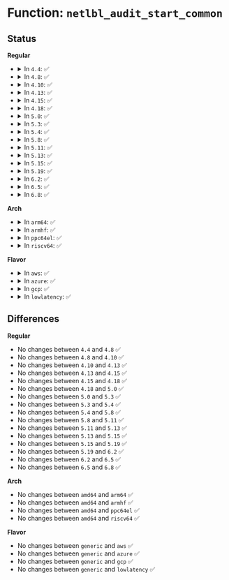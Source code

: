 # Function: <code>netlbl_audit_start_common</code>

## Status
<b>Regular</b>
<ul>
<li>
<details>
<summary>In <code>4.4</code>: ✅</summary>

```c
struct audit_buffer *netlbl_audit_start_common(int type, struct netlbl_audit *audit_info);
```

**Collision:** Unique Global

**Inline:** No

**Transformation:** False

**Instances:**

```
In net/netlabel/netlabel_user.c (ffffffff8180b280)
Location: net/netlabel/netlabel_user.c:92
Inline: False
Direct callers:
  - net/netlabel/netlabel_kapi.c:netlbl_audit_start
  - net/netlabel/netlabel_domainhash.c:netlbl_domhsh_audit_add
  - net/netlabel/netlabel_domainhash.c:netlbl_domhsh_remove_entry
  - net/netlabel/netlabel_unlabeled.c:netlbl_unlabel_acceptflg_set
  - net/netlabel/netlabel_unlabeled.c:netlbl_unlhsh_add
  - net/netlabel/netlabel_unlabeled.c:netlbl_unlhsh_remove
  - net/netlabel/netlabel_unlabeled.c:netlbl_unlhsh_remove
  - net/netlabel/netlabel_unlabeled.c:netlbl_unlhsh_remove
  - net/netlabel/netlabel_unlabeled.c:netlbl_unlhsh_remove
```
**Symbols:**

```
ffffffff8180b280-ffffffff8180b364: netlbl_audit_start_common (STB_GLOBAL)
```
</details>
</li>
<li>
<details>
<summary>In <code>4.8</code>: ✅</summary>

```c
struct audit_buffer *netlbl_audit_start_common(int type, struct netlbl_audit *audit_info);
```

**Collision:** Unique Global

**Inline:** No

**Transformation:** False

**Instances:**

```
In net/netlabel/netlabel_user.c (ffffffff8187cdb0)
Location: net/netlabel/netlabel_user.c:97
Inline: False
Direct callers:
  - net/netlabel/netlabel_kapi.c:netlbl_audit_start
  - net/netlabel/netlabel_domainhash.c:netlbl_domhsh_remove_entry
  - net/netlabel/netlabel_domainhash.c:netlbl_domhsh_audit_add
  - net/netlabel/netlabel_unlabeled.c:netlbl_unlabel_acceptflg_set
  - net/netlabel/netlabel_unlabeled.c:netlbl_unlhsh_remove
  - net/netlabel/netlabel_unlabeled.c:netlbl_unlhsh_remove
  - net/netlabel/netlabel_unlabeled.c:netlbl_unlhsh_remove
  - net/netlabel/netlabel_unlabeled.c:netlbl_unlhsh_remove
  - net/netlabel/netlabel_unlabeled.c:netlbl_unlhsh_add
```
**Symbols:**

```
ffffffff8187cdb0-ffffffff8187ce94: netlbl_audit_start_common (STB_GLOBAL)
```
</details>
</li>
<li>
<details>
<summary>In <code>4.10</code>: ✅</summary>

```c
struct audit_buffer *netlbl_audit_start_common(int type, struct netlbl_audit *audit_info);
```

**Collision:** Unique Global

**Inline:** No

**Transformation:** False

**Instances:**

```
In net/netlabel/netlabel_user.c (ffffffff818b1660)
Location: net/netlabel/netlabel_user.c:97
Inline: False
Direct callers:
  - net/netlabel/netlabel_kapi.c:netlbl_audit_start
  - net/netlabel/netlabel_domainhash.c:netlbl_domhsh_remove_entry
  - net/netlabel/netlabel_domainhash.c:netlbl_domhsh_audit_add
  - net/netlabel/netlabel_unlabeled.c:netlbl_unlabel_acceptflg_set
  - net/netlabel/netlabel_unlabeled.c:netlbl_unlhsh_remove
  - net/netlabel/netlabel_unlabeled.c:netlbl_unlhsh_remove
  - net/netlabel/netlabel_unlabeled.c:netlbl_unlhsh_remove
  - net/netlabel/netlabel_unlabeled.c:netlbl_unlhsh_remove
  - net/netlabel/netlabel_unlabeled.c:netlbl_unlhsh_add
```
**Symbols:**

```
ffffffff818b1660-ffffffff818b1744: netlbl_audit_start_common (STB_GLOBAL)
```
</details>
</li>
<li>
<details>
<summary>In <code>4.13</code>: ✅</summary>

```c
struct audit_buffer *netlbl_audit_start_common(int type, struct netlbl_audit *audit_info);
```

**Collision:** Unique Global

**Inline:** No

**Transformation:** False

**Instances:**

```
In net/netlabel/netlabel_user.c (ffffffff818d8010)
Location: net/netlabel/netlabel_user.c:97
Inline: False
Direct callers:
  - net/netlabel/netlabel_kapi.c:netlbl_audit_start
  - net/netlabel/netlabel_domainhash.c:netlbl_domhsh_remove_entry
  - net/netlabel/netlabel_domainhash.c:netlbl_domhsh_audit_add
  - net/netlabel/netlabel_unlabeled.c:netlbl_unlabel_acceptflg_set
  - net/netlabel/netlabel_unlabeled.c:netlbl_unlhsh_remove
  - net/netlabel/netlabel_unlabeled.c:netlbl_unlhsh_remove
  - net/netlabel/netlabel_unlabeled.c:netlbl_unlhsh_remove
  - net/netlabel/netlabel_unlabeled.c:netlbl_unlhsh_remove
  - net/netlabel/netlabel_unlabeled.c:netlbl_unlhsh_add
```
**Symbols:**

```
ffffffff818d8010-ffffffff818d80f4: netlbl_audit_start_common (STB_GLOBAL)
```
</details>
</li>
<li>
<details>
<summary>In <code>4.15</code>: ✅</summary>

```c
struct audit_buffer *netlbl_audit_start_common(int type, struct netlbl_audit *audit_info);
```

**Collision:** Unique Global

**Inline:** No

**Transformation:** False

**Instances:**

```
In net/netlabel/netlabel_user.c (ffffffff8195dc00)
Location: net/netlabel/netlabel_user.c:97
Inline: False
Direct callers:
  - net/netlabel/netlabel_kapi.c:netlbl_audit_start
  - net/netlabel/netlabel_domainhash.c:netlbl_domhsh_remove_entry
  - net/netlabel/netlabel_domainhash.c:netlbl_domhsh_audit_add
  - net/netlabel/netlabel_unlabeled.c:netlbl_unlabel_acceptflg_set
  - net/netlabel/netlabel_unlabeled.c:netlbl_unlhsh_remove
  - net/netlabel/netlabel_unlabeled.c:netlbl_unlhsh_remove
  - net/netlabel/netlabel_unlabeled.c:netlbl_unlhsh_remove
  - net/netlabel/netlabel_unlabeled.c:netlbl_unlhsh_remove
  - net/netlabel/netlabel_unlabeled.c:netlbl_unlhsh_add
```
**Symbols:**

```
ffffffff8195dc00-ffffffff8195dce4: netlbl_audit_start_common (STB_GLOBAL)
```
</details>
</li>
<li>
<details>
<summary>In <code>4.18</code>: ✅</summary>

```c
struct audit_buffer *netlbl_audit_start_common(int type, struct netlbl_audit *audit_info);
```

**Collision:** Unique Global

**Inline:** No

**Transformation:** False

**Instances:**

```
In net/netlabel/netlabel_user.c (ffffffff819b7410)
Location: net/netlabel/netlabel_user.c:97
Inline: False
Direct callers:
  - net/netlabel/netlabel_kapi.c:netlbl_audit_start
  - net/netlabel/netlabel_domainhash.c:netlbl_domhsh_remove_entry
  - net/netlabel/netlabel_domainhash.c:netlbl_domhsh_audit_add
  - net/netlabel/netlabel_unlabeled.c:netlbl_unlabel_acceptflg_set
  - net/netlabel/netlabel_unlabeled.c:netlbl_unlhsh_remove
  - net/netlabel/netlabel_unlabeled.c:netlbl_unlhsh_remove
  - net/netlabel/netlabel_unlabeled.c:netlbl_unlhsh_remove
  - net/netlabel/netlabel_unlabeled.c:netlbl_unlhsh_remove
  - net/netlabel/netlabel_unlabeled.c:netlbl_unlhsh_add
```
**Symbols:**

```
ffffffff819b7410-ffffffff819b74ec: netlbl_audit_start_common (STB_GLOBAL)
```
</details>
</li>
<li>
<details>
<summary>In <code>5.0</code>: ✅</summary>

```c
struct audit_buffer *netlbl_audit_start_common(int type, struct netlbl_audit *audit_info);
```

**Collision:** Unique Global

**Inline:** No

**Transformation:** False

**Instances:**

```
In net/netlabel/netlabel_user.c (ffffffff819ee6d0)
Location: net/netlabel/netlabel_user.c:97
Inline: False
Direct callers:
  - net/netlabel/netlabel_kapi.c:netlbl_audit_start
  - net/netlabel/netlabel_domainhash.c:netlbl_domhsh_remove_entry
  - net/netlabel/netlabel_domainhash.c:netlbl_domhsh_audit_add
  - net/netlabel/netlabel_unlabeled.c:netlbl_unlabel_acceptflg_set
  - net/netlabel/netlabel_unlabeled.c:netlbl_unlhsh_remove
  - net/netlabel/netlabel_unlabeled.c:netlbl_unlhsh_remove
  - net/netlabel/netlabel_unlabeled.c:netlbl_unlhsh_remove
  - net/netlabel/netlabel_unlabeled.c:netlbl_unlhsh_remove
  - net/netlabel/netlabel_unlabeled.c:netlbl_unlhsh_add
```
**Symbols:**

```
ffffffff819ee6d0-ffffffff819ee7ac: netlbl_audit_start_common (STB_GLOBAL)
```
</details>
</li>
<li>
<details>
<summary>In <code>5.3</code>: ✅</summary>

```c
struct audit_buffer *netlbl_audit_start_common(int type, struct netlbl_audit *audit_info);
```

**Collision:** Unique Global

**Inline:** No

**Transformation:** False

**Instances:**

```
In net/netlabel/netlabel_user.c (ffffffff81a5d910)
Location: net/netlabel/netlabel_user.c:83
Inline: False
Direct callers:
  - net/netlabel/netlabel_kapi.c:netlbl_audit_start
  - net/netlabel/netlabel_domainhash.c:netlbl_domhsh_remove_entry
  - net/netlabel/netlabel_domainhash.c:netlbl_domhsh_audit_add
  - net/netlabel/netlabel_unlabeled.c:netlbl_unlabel_acceptflg_set
  - net/netlabel/netlabel_unlabeled.c:netlbl_unlhsh_remove
  - net/netlabel/netlabel_unlabeled.c:netlbl_unlhsh_remove
  - net/netlabel/netlabel_unlabeled.c:netlbl_unlhsh_remove
  - net/netlabel/netlabel_unlabeled.c:netlbl_unlhsh_remove
  - net/netlabel/netlabel_unlabeled.c:netlbl_unlhsh_add
```
**Symbols:**

```
ffffffff81a5d910-ffffffff81a5d9e8: netlbl_audit_start_common (STB_GLOBAL)
```
</details>
</li>
<li>
<details>
<summary>In <code>5.4</code>: ✅</summary>

```c
struct audit_buffer *netlbl_audit_start_common(int type, struct netlbl_audit *audit_info);
```

**Collision:** Unique Global

**Inline:** No

**Transformation:** False

**Instances:**

```
In net/netlabel/netlabel_user.c (ffffffff81a94540)
Location: net/netlabel/netlabel_user.c:83
Inline: False
Direct callers:
  - net/netlabel/netlabel_kapi.c:netlbl_audit_start
  - net/netlabel/netlabel_domainhash.c:netlbl_domhsh_remove_entry
  - net/netlabel/netlabel_domainhash.c:netlbl_domhsh_audit_add
  - net/netlabel/netlabel_unlabeled.c:netlbl_unlabel_acceptflg_set
  - net/netlabel/netlabel_unlabeled.c:netlbl_unlhsh_remove
  - net/netlabel/netlabel_unlabeled.c:netlbl_unlhsh_remove
  - net/netlabel/netlabel_unlabeled.c:netlbl_unlhsh_remove
  - net/netlabel/netlabel_unlabeled.c:netlbl_unlhsh_remove
  - net/netlabel/netlabel_unlabeled.c:netlbl_unlhsh_add
```
**Symbols:**

```
ffffffff81a94540-ffffffff81a94618: netlbl_audit_start_common (STB_GLOBAL)
```
</details>
</li>
<li>
<details>
<summary>In <code>5.8</code>: ✅</summary>

```c
struct audit_buffer *netlbl_audit_start_common(int type, struct netlbl_audit *audit_info);
```

**Collision:** Unique Global

**Inline:** No

**Transformation:** False

**Instances:**

```
In net/netlabel/netlabel_user.c (ffffffff81b8fb20)
Location: net/netlabel/netlabel_user.c:83
Inline: False
Direct callers:
  - net/netlabel/netlabel_kapi.c:netlbl_audit_start
  - net/netlabel/netlabel_domainhash.c:netlbl_domhsh_remove_entry
  - net/netlabel/netlabel_domainhash.c:netlbl_domhsh_audit_add
  - net/netlabel/netlabel_unlabeled.c:netlbl_unlabel_accept
  - net/netlabel/netlabel_unlabeled.c:netlbl_unlhsh_remove_addr6
  - net/netlabel/netlabel_unlabeled.c:netlbl_unlhsh_remove_addr6
  - net/netlabel/netlabel_unlabeled.c:netlbl_unlhsh_remove_addr4
  - net/netlabel/netlabel_unlabeled.c:netlbl_unlhsh_remove_addr4
  - net/netlabel/netlabel_unlabeled.c:netlbl_unlhsh_add
```
**Symbols:**

```
ffffffff81b8fb20-ffffffff81b8fbbd: netlbl_audit_start_common (STB_GLOBAL)
```
</details>
</li>
<li>
<details>
<summary>In <code>5.11</code>: ✅</summary>

```c
struct audit_buffer *netlbl_audit_start_common(int type, struct netlbl_audit *audit_info);
```

**Collision:** Unique Global

**Inline:** No

**Transformation:** False

**Instances:**

```
In net/netlabel/netlabel_user.c (ffffffff81b9f760)
Location: net/netlabel/netlabel_user.c:83
Inline: False
Direct callers:
  - net/netlabel/netlabel_kapi.c:netlbl_audit_start
  - net/netlabel/netlabel_domainhash.c:netlbl_domhsh_remove_entry
  - net/netlabel/netlabel_domainhash.c:netlbl_domhsh_audit_add
  - net/netlabel/netlabel_unlabeled.c:netlbl_unlabel_accept
  - net/netlabel/netlabel_unlabeled.c:netlbl_unlhsh_remove_addr6
  - net/netlabel/netlabel_unlabeled.c:netlbl_unlhsh_remove_addr6
  - net/netlabel/netlabel_unlabeled.c:netlbl_unlhsh_remove_addr4
  - net/netlabel/netlabel_unlabeled.c:netlbl_unlhsh_remove_addr4
  - net/netlabel/netlabel_unlabeled.c:netlbl_unlhsh_add
```
**Symbols:**

```
ffffffff81b9f760-ffffffff81b9f7fd: netlbl_audit_start_common (STB_GLOBAL)
```
</details>
</li>
<li>
<details>
<summary>In <code>5.13</code>: ✅</summary>

```c
struct audit_buffer *netlbl_audit_start_common(int type, struct netlbl_audit *audit_info);
```

**Collision:** Unique Global

**Inline:** No

**Transformation:** False

**Instances:**

```
In net/netlabel/netlabel_user.c (ffffffff81b8e830)
Location: net/netlabel/netlabel_user.c:83
Inline: False
Direct callers:
  - net/netlabel/netlabel_kapi.c:netlbl_audit_start
  - net/netlabel/netlabel_domainhash.c:netlbl_domhsh_remove_entry
  - net/netlabel/netlabel_domainhash.c:netlbl_domhsh_audit_add
  - net/netlabel/netlabel_unlabeled.c:netlbl_unlabel_accept
  - net/netlabel/netlabel_unlabeled.c:netlbl_unlhsh_remove
  - net/netlabel/netlabel_unlabeled.c:netlbl_unlhsh_remove
  - net/netlabel/netlabel_unlabeled.c:netlbl_unlhsh_remove
  - net/netlabel/netlabel_unlabeled.c:netlbl_unlhsh_remove
  - net/netlabel/netlabel_unlabeled.c:netlbl_unlhsh_add
```
**Symbols:**

```
ffffffff81b8e830-ffffffff81b8e8cd: netlbl_audit_start_common (STB_GLOBAL)
```
</details>
</li>
<li>
<details>
<summary>In <code>5.15</code>: ✅</summary>

```c
struct audit_buffer *netlbl_audit_start_common(int type, struct netlbl_audit *audit_info);
```

**Collision:** Unique Global

**Inline:** No

**Transformation:** False

**Instances:**

```
In net/netlabel/netlabel_user.c (ffffffff81c5adc0)
Location: net/netlabel/netlabel_user.c:83
Inline: False
Direct callers:
  - net/netlabel/netlabel_kapi.c:netlbl_audit_start
  - net/netlabel/netlabel_domainhash.c:netlbl_domhsh_remove_entry
  - net/netlabel/netlabel_domainhash.c:netlbl_domhsh_audit_add
  - net/netlabel/netlabel_unlabeled.c:netlbl_unlabel_accept
  - net/netlabel/netlabel_unlabeled.c:netlbl_unlhsh_remove
  - net/netlabel/netlabel_unlabeled.c:netlbl_unlhsh_remove
  - net/netlabel/netlabel_unlabeled.c:netlbl_unlhsh_remove
  - net/netlabel/netlabel_unlabeled.c:netlbl_unlhsh_remove
  - net/netlabel/netlabel_unlabeled.c:netlbl_unlhsh_add
```
**Symbols:**

```
ffffffff81c5adc0-ffffffff81c5ae5d: netlbl_audit_start_common (STB_GLOBAL)
```
</details>
</li>
<li>
<details>
<summary>In <code>5.19</code>: ✅</summary>

```c
struct audit_buffer *netlbl_audit_start_common(int type, struct netlbl_audit *audit_info);
```

**Collision:** Unique Global

**Inline:** No

**Transformation:** False

**Instances:**

```
In net/netlabel/netlabel_user.c (ffffffff81dfc8d0)
Location: net/netlabel/netlabel_user.c:83
Inline: False
Direct callers:
  - net/netlabel/netlabel_kapi.c:netlbl_audit_start
  - net/netlabel/netlabel_domainhash.c:netlbl_domhsh_remove_entry
  - net/netlabel/netlabel_domainhash.c:netlbl_domhsh_audit_add
  - net/netlabel/netlabel_unlabeled.c:netlbl_unlabel_accept
  - net/netlabel/netlabel_unlabeled.c:netlbl_unlhsh_remove
  - net/netlabel/netlabel_unlabeled.c:netlbl_unlhsh_remove
  - net/netlabel/netlabel_unlabeled.c:netlbl_unlhsh_remove
  - net/netlabel/netlabel_unlabeled.c:netlbl_unlhsh_remove
  - net/netlabel/netlabel_unlabeled.c:netlbl_unlhsh_add
```
**Symbols:**

```
ffffffff81dfc8d0-ffffffff81dfc972: netlbl_audit_start_common (STB_GLOBAL)
```
</details>
</li>
<li>
<details>
<summary>In <code>6.2</code>: ✅</summary>

```c
struct audit_buffer *netlbl_audit_start_common(int type, struct netlbl_audit *audit_info);
```

**Collision:** Unique Global

**Inline:** No

**Transformation:** False

**Instances:**

```
In net/netlabel/netlabel_user.c (ffffffff81fd12d0)
Location: net/netlabel/netlabel_user.c:83
Inline: False
Direct callers:
  - net/netlabel/netlabel_kapi.c:netlbl_audit_start
  - net/netlabel/netlabel_domainhash.c:netlbl_domhsh_remove_entry
  - net/netlabel/netlabel_domainhash.c:netlbl_domhsh_audit_add
  - net/netlabel/netlabel_unlabeled.c:netlbl_unlabel_defconf
  - net/netlabel/netlabel_unlabeled.c:netlbl_unlabel_accept
  - net/netlabel/netlabel_unlabeled.c:netlbl_unlhsh_remove
  - net/netlabel/netlabel_unlabeled.c:netlbl_unlhsh_remove
  - net/netlabel/netlabel_unlabeled.c:netlbl_unlhsh_remove
  - net/netlabel/netlabel_unlabeled.c:netlbl_unlhsh_remove
  - net/netlabel/netlabel_unlabeled.c:netlbl_unlhsh_add
```
**Symbols:**

```
ffffffff81fd12d0-ffffffff81fd1372: netlbl_audit_start_common (STB_GLOBAL)
```
</details>
</li>
<li>
<details>
<summary>In <code>6.5</code>: ✅</summary>

```c
struct audit_buffer *netlbl_audit_start_common(int type, struct netlbl_audit *audit_info);
```

**Collision:** Unique Global

**Inline:** No

**Transformation:** False

**Instances:**

```
In net/netlabel/netlabel_user.c (ffffffff8204cee0)
Location: net/netlabel/netlabel_user.c:83
Inline: False
Direct callers:
  - net/netlabel/netlabel_kapi.c:netlbl_audit_start
  - net/netlabel/netlabel_domainhash.c:netlbl_domhsh_remove_entry
  - net/netlabel/netlabel_domainhash.c:netlbl_domhsh_audit_add
  - net/netlabel/netlabel_unlabeled.c:netlbl_unlabel_defconf
  - net/netlabel/netlabel_unlabeled.c:netlbl_unlabel_accept
  - net/netlabel/netlabel_unlabeled.c:netlbl_unlhsh_remove
  - net/netlabel/netlabel_unlabeled.c:netlbl_unlhsh_remove
  - net/netlabel/netlabel_unlabeled.c:netlbl_unlhsh_remove
  - net/netlabel/netlabel_unlabeled.c:netlbl_unlhsh_remove
  - net/netlabel/netlabel_unlabeled.c:netlbl_unlhsh_add
```
**Symbols:**

```
ffffffff8204cee0-ffffffff8204cf6c: netlbl_audit_start_common (STB_GLOBAL)
```
</details>
</li>
<li>
<details>
<summary>In <code>6.8</code>: ✅</summary>

```c
struct audit_buffer *netlbl_audit_start_common(int type, struct netlbl_audit *audit_info);
```

**Collision:** Unique Global

**Inline:** No

**Transformation:** False

**Instances:**

```
In net/netlabel/netlabel_user.c (ffffffff8211f380)
Location: net/netlabel/netlabel_user.c:83
Inline: False
Direct callers:
  - net/netlabel/netlabel_kapi.c:netlbl_audit_start
  - net/netlabel/netlabel_domainhash.c:netlbl_domhsh_remove_entry
  - net/netlabel/netlabel_domainhash.c:netlbl_domhsh_audit_add
  - net/netlabel/netlabel_unlabeled.c:netlbl_unlabel_defconf
  - net/netlabel/netlabel_unlabeled.c:netlbl_unlabel_accept
  - net/netlabel/netlabel_unlabeled.c:netlbl_unlhsh_remove
  - net/netlabel/netlabel_unlabeled.c:netlbl_unlhsh_remove
  - net/netlabel/netlabel_unlabeled.c:netlbl_unlhsh_remove
  - net/netlabel/netlabel_unlabeled.c:netlbl_unlhsh_remove
  - net/netlabel/netlabel_unlabeled.c:netlbl_unlhsh_add
```
**Symbols:**

```
ffffffff8211f380-ffffffff8211f40c: netlbl_audit_start_common (STB_GLOBAL)
```
</details>
</li>
</ul>
<b>Arch</b>
<ul>
<li>
<details>
<summary>In <code>arm64</code>: ✅</summary>

```c
struct audit_buffer *netlbl_audit_start_common(int type, struct netlbl_audit *audit_info);
```

**Collision:** Unique Global

**Inline:** No

**Transformation:** False

**Instances:**

```
In net/netlabel/netlabel_user.c (ffff800010d62cf0)
Location: net/netlabel/netlabel_user.c:83
Inline: False
Direct callers:
  - net/netlabel/netlabel_kapi.c:netlbl_audit_start
  - net/netlabel/netlabel_domainhash.c:netlbl_domhsh_remove_entry
  - net/netlabel/netlabel_domainhash.c:netlbl_domhsh_audit_add
  - net/netlabel/netlabel_unlabeled.c:netlbl_unlabel_acceptflg_set
  - net/netlabel/netlabel_unlabeled.c:netlbl_unlhsh_remove
  - net/netlabel/netlabel_unlabeled.c:netlbl_unlhsh_remove
  - net/netlabel/netlabel_unlabeled.c:netlbl_unlhsh_remove
  - net/netlabel/netlabel_unlabeled.c:netlbl_unlhsh_remove
  - net/netlabel/netlabel_unlabeled.c:netlbl_unlhsh_add
  - net/netlabel/netlabel_unlabeled.c:netlbl_unlhsh_add
```
**Symbols:**

```
ffff800010d62cf0-ffff800010d62de0: netlbl_audit_start_common (STB_GLOBAL)
```
</details>
</li>
<li>
<details>
<summary>In <code>armhf</code>: ✅</summary>

```c
struct audit_buffer *netlbl_audit_start_common(int type, struct netlbl_audit *audit_info);
```

**Collision:** Unique Global

**Inline:** No

**Transformation:** False

**Instances:**

```
In net/netlabel/netlabel_user.c (c0e61c34)
Location: net/netlabel/netlabel_user.c:83
Inline: False
Direct callers:
  - net/netlabel/netlabel_kapi.c:netlbl_audit_start
  - net/netlabel/netlabel_domainhash.c:netlbl_domhsh_remove_entry
  - net/netlabel/netlabel_domainhash.c:netlbl_domhsh_audit_add
  - net/netlabel/netlabel_unlabeled.c:netlbl_unlabel_acceptflg_set
  - net/netlabel/netlabel_unlabeled.c:netlbl_unlhsh_remove
  - net/netlabel/netlabel_unlabeled.c:netlbl_unlhsh_remove
  - net/netlabel/netlabel_unlabeled.c:netlbl_unlhsh_remove
  - net/netlabel/netlabel_unlabeled.c:netlbl_unlhsh_remove
  - net/netlabel/netlabel_unlabeled.c:netlbl_unlhsh_add
```
**Symbols:**

```
c0e61c34-c0e61d38: netlbl_audit_start_common (STB_GLOBAL)
```
</details>
</li>
<li>
<details>
<summary>In <code>ppc64el</code>: ✅</summary>

```c
struct audit_buffer *netlbl_audit_start_common(int type, struct netlbl_audit *audit_info);
```

**Collision:** Unique Global

**Inline:** No

**Transformation:** False

**Instances:**

```
In net/netlabel/netlabel_user.c (c000000000e9e070)
Location: net/netlabel/netlabel_user.c:83
Inline: False
Direct callers:
  - net/netlabel/netlabel_kapi.c:netlbl_audit_start
  - net/netlabel/netlabel_domainhash.c:netlbl_domhsh_remove_entry
  - net/netlabel/netlabel_domainhash.c:netlbl_domhsh_audit_add
  - net/netlabel/netlabel_unlabeled.c:netlbl_unlabel_acceptflg_set
  - net/netlabel/netlabel_unlabeled.c:netlbl_unlhsh_remove
  - net/netlabel/netlabel_unlabeled.c:netlbl_unlhsh_remove
  - net/netlabel/netlabel_unlabeled.c:netlbl_unlhsh_remove
  - net/netlabel/netlabel_unlabeled.c:netlbl_unlhsh_remove
  - net/netlabel/netlabel_unlabeled.c:netlbl_unlhsh_add
  - net/netlabel/netlabel_unlabeled.c:netlbl_unlhsh_add
```
**Symbols:**

```
c000000000e9e070-c000000000e9e1d4: netlbl_audit_start_common (STB_GLOBAL)
```
</details>
</li>
<li>
<details>
<summary>In <code>riscv64</code>: ✅</summary>

```c
struct audit_buffer *netlbl_audit_start_common(int type, struct netlbl_audit *audit_info);
```

**Collision:** Unique Global

**Inline:** No

**Transformation:** False

**Instances:**

```
In net/netlabel/netlabel_user.c (ffffffe00089718c)
Location: net/netlabel/netlabel_user.c:83
Inline: False
Direct callers:
  - net/netlabel/netlabel_kapi.c:netlbl_audit_start
  - net/netlabel/netlabel_domainhash.c:netlbl_domhsh_remove_entry
  - net/netlabel/netlabel_domainhash.c:netlbl_domhsh_audit_add
  - net/netlabel/netlabel_unlabeled.c:netlbl_unlabel_acceptflg_set
  - net/netlabel/netlabel_unlabeled.c:netlbl_unlhsh_remove
  - net/netlabel/netlabel_unlabeled.c:netlbl_unlhsh_remove
  - net/netlabel/netlabel_unlabeled.c:netlbl_unlhsh_remove
  - net/netlabel/netlabel_unlabeled.c:netlbl_unlhsh_remove
  - net/netlabel/netlabel_unlabeled.c:netlbl_unlhsh_add
  - net/netlabel/netlabel_unlabeled.c:netlbl_unlhsh_add
```
**Symbols:**

```
ffffffe00089718c-ffffffe000897254: netlbl_audit_start_common (STB_GLOBAL)
```
</details>
</li>
</ul>
<b>Flavor</b>
<ul>
<li>
<details>
<summary>In <code>aws</code>: ✅</summary>

```c
struct audit_buffer *netlbl_audit_start_common(int type, struct netlbl_audit *audit_info);
```

**Collision:** Unique Global

**Inline:** No

**Transformation:** False

**Instances:**

```
In net/netlabel/netlabel_user.c (ffffffff81a338d0)
Location: net/netlabel/netlabel_user.c:83
Inline: False
Direct callers:
  - net/netlabel/netlabel_kapi.c:netlbl_audit_start
  - net/netlabel/netlabel_domainhash.c:netlbl_domhsh_remove_entry
  - net/netlabel/netlabel_domainhash.c:netlbl_domhsh_audit_add
  - net/netlabel/netlabel_unlabeled.c:netlbl_unlabel_acceptflg_set
  - net/netlabel/netlabel_unlabeled.c:netlbl_unlhsh_remove
  - net/netlabel/netlabel_unlabeled.c:netlbl_unlhsh_remove
  - net/netlabel/netlabel_unlabeled.c:netlbl_unlhsh_remove
  - net/netlabel/netlabel_unlabeled.c:netlbl_unlhsh_remove
  - net/netlabel/netlabel_unlabeled.c:netlbl_unlhsh_add
```
**Symbols:**

```
ffffffff81a338d0-ffffffff81a339a8: netlbl_audit_start_common (STB_GLOBAL)
```
</details>
</li>
<li>
<details>
<summary>In <code>azure</code>: ✅</summary>

```c
struct audit_buffer *netlbl_audit_start_common(int type, struct netlbl_audit *audit_info);
```

**Collision:** Unique Global

**Inline:** No

**Transformation:** False

**Instances:**

```
In net/netlabel/netlabel_user.c (ffffffff819f04f0)
Location: net/netlabel/netlabel_user.c:83
Inline: False
Direct callers:
  - net/netlabel/netlabel_kapi.c:netlbl_audit_start
  - net/netlabel/netlabel_domainhash.c:netlbl_domhsh_remove_entry
  - net/netlabel/netlabel_domainhash.c:netlbl_domhsh_audit_add
  - net/netlabel/netlabel_unlabeled.c:netlbl_unlabel_acceptflg_set
  - net/netlabel/netlabel_unlabeled.c:netlbl_unlhsh_remove
  - net/netlabel/netlabel_unlabeled.c:netlbl_unlhsh_remove
  - net/netlabel/netlabel_unlabeled.c:netlbl_unlhsh_remove
  - net/netlabel/netlabel_unlabeled.c:netlbl_unlhsh_remove
  - net/netlabel/netlabel_unlabeled.c:netlbl_unlhsh_add
```
**Symbols:**

```
ffffffff819f04f0-ffffffff819f05c8: netlbl_audit_start_common (STB_GLOBAL)
```
</details>
</li>
<li>
<details>
<summary>In <code>gcp</code>: ✅</summary>

```c
struct audit_buffer *netlbl_audit_start_common(int type, struct netlbl_audit *audit_info);
```

**Collision:** Unique Global

**Inline:** No

**Transformation:** False

**Instances:**

```
In net/netlabel/netlabel_user.c (ffffffff81a9f780)
Location: net/netlabel/netlabel_user.c:83
Inline: False
Direct callers:
  - net/netlabel/netlabel_kapi.c:netlbl_audit_start
  - net/netlabel/netlabel_domainhash.c:netlbl_domhsh_remove_entry
  - net/netlabel/netlabel_domainhash.c:netlbl_domhsh_audit_add
  - net/netlabel/netlabel_unlabeled.c:netlbl_unlabel_acceptflg_set
  - net/netlabel/netlabel_unlabeled.c:netlbl_unlhsh_remove
  - net/netlabel/netlabel_unlabeled.c:netlbl_unlhsh_remove
  - net/netlabel/netlabel_unlabeled.c:netlbl_unlhsh_remove
  - net/netlabel/netlabel_unlabeled.c:netlbl_unlhsh_remove
  - net/netlabel/netlabel_unlabeled.c:netlbl_unlhsh_add
```
**Symbols:**

```
ffffffff81a9f780-ffffffff81a9f858: netlbl_audit_start_common (STB_GLOBAL)
```
</details>
</li>
<li>
<details>
<summary>In <code>lowlatency</code>: ✅</summary>

```c
struct audit_buffer *netlbl_audit_start_common(int type, struct netlbl_audit *audit_info);
```

**Collision:** Unique Global

**Inline:** No

**Transformation:** False

**Instances:**

```
In net/netlabel/netlabel_user.c (ffffffff81aab980)
Location: net/netlabel/netlabel_user.c:83
Inline: False
Direct callers:
  - net/netlabel/netlabel_kapi.c:netlbl_audit_start
  - net/netlabel/netlabel_domainhash.c:netlbl_domhsh_remove_entry
  - net/netlabel/netlabel_domainhash.c:netlbl_domhsh_remove_entry
  - net/netlabel/netlabel_domainhash.c:netlbl_domhsh_audit_add
  - net/netlabel/netlabel_unlabeled.c:netlbl_unlabel_acceptflg_set
  - net/netlabel/netlabel_unlabeled.c:netlbl_unlhsh_remove
  - net/netlabel/netlabel_unlabeled.c:netlbl_unlhsh_remove
  - net/netlabel/netlabel_unlabeled.c:netlbl_unlhsh_remove
  - net/netlabel/netlabel_unlabeled.c:netlbl_unlhsh_remove
  - net/netlabel/netlabel_unlabeled.c:netlbl_unlhsh_add
```
**Symbols:**

```
ffffffff81aab980-ffffffff81aaba58: netlbl_audit_start_common (STB_GLOBAL)
```
</details>
</li>
</ul>

## Differences
<b>Regular</b>
<ul>
<li>
No changes between <code>4.4</code> and <code>4.8</code> ✅
</li>
<li>
No changes between <code>4.8</code> and <code>4.10</code> ✅
</li>
<li>
No changes between <code>4.10</code> and <code>4.13</code> ✅
</li>
<li>
No changes between <code>4.13</code> and <code>4.15</code> ✅
</li>
<li>
No changes between <code>4.15</code> and <code>4.18</code> ✅
</li>
<li>
No changes between <code>4.18</code> and <code>5.0</code> ✅
</li>
<li>
No changes between <code>5.0</code> and <code>5.3</code> ✅
</li>
<li>
No changes between <code>5.3</code> and <code>5.4</code> ✅
</li>
<li>
No changes between <code>5.4</code> and <code>5.8</code> ✅
</li>
<li>
No changes between <code>5.8</code> and <code>5.11</code> ✅
</li>
<li>
No changes between <code>5.11</code> and <code>5.13</code> ✅
</li>
<li>
No changes between <code>5.13</code> and <code>5.15</code> ✅
</li>
<li>
No changes between <code>5.15</code> and <code>5.19</code> ✅
</li>
<li>
No changes between <code>5.19</code> and <code>6.2</code> ✅
</li>
<li>
No changes between <code>6.2</code> and <code>6.5</code> ✅
</li>
<li>
No changes between <code>6.5</code> and <code>6.8</code> ✅
</li>
</ul>
<b>Arch</b>
<ul>
<li>
No changes between <code>amd64</code> and <code>arm64</code> ✅
</li>
<li>
No changes between <code>amd64</code> and <code>armhf</code> ✅
</li>
<li>
No changes between <code>amd64</code> and <code>ppc64el</code> ✅
</li>
<li>
No changes between <code>amd64</code> and <code>riscv64</code> ✅
</li>
</ul>
<b>Flavor</b>
<ul>
<li>
No changes between <code>generic</code> and <code>aws</code> ✅
</li>
<li>
No changes between <code>generic</code> and <code>azure</code> ✅
</li>
<li>
No changes between <code>generic</code> and <code>gcp</code> ✅
</li>
<li>
No changes between <code>generic</code> and <code>lowlatency</code> ✅
</li>
</ul>
